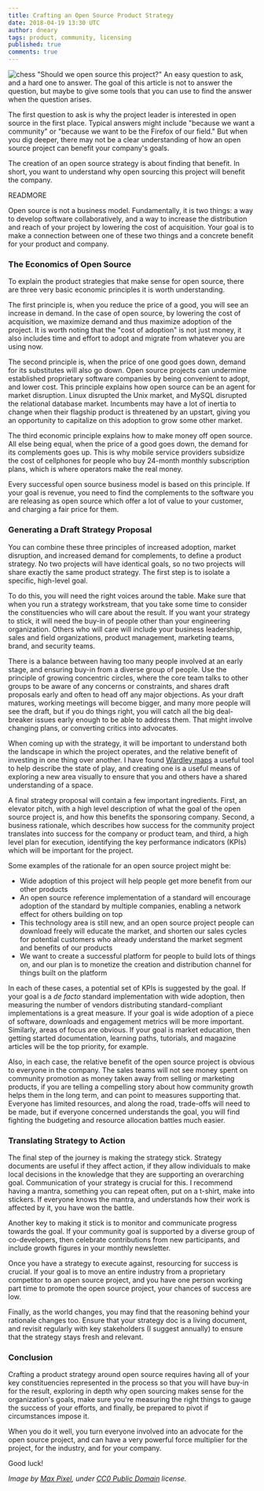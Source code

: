```yaml
---
title: Crafting an Open Source Product Strategy
date: 2018-04-19 13:30 UTC
author: dneary
tags: product, community, licensing
published: true
comments: true
---
```


![chess](blog/chess_figures.jpg) "Should we open source this project?" An easy question to ask, and a hard one to answer. The goal of this article is not to answer the question, but maybe to give some tools that you can use to find the answer when the question arises.

The first question to ask is why the project leader is interested in open source in the first place. Typical answers might include "because we want a community" or "because we want to be the Firefox of our field." But when you dig deeper, there may not be a clear understanding of how an open source project can benefit your company's goals.

The creation of an open source strategy is about finding that benefit. In short, you want to understand why open sourcing this project will benefit the company.

READMORE

Open source is not a business model. Fundamentally, it is two things: a way to develop software collaboratively, and a way to increase the distribution and reach of your project by lowering the cost of acquisition. Your goal is to make a connection between one of these two things and a concrete benefit for your product and company.

### The Economics of Open Source

To explain the product strategies that make sense for open source, there are three very basic economic principles it is worth understanding.

The first principle is, when you reduce the price of a good, you will see an increase in demand. In the case of open source, by lowering the cost of acquisition, we maximize demand and thus maximize adoption of the project. It is worth noting that the "cost of adoption" is not just money, it also includes time and effort to adopt and migrate from whatever you are using now.

The second principle is, when the price of one good goes down, demand for its substitutes will also go down. Open source projects can undermine established proprietary software companies by being convenient to adopt, and lower cost. This principle explains how open source can be an agent for market disruption. Linux disrupted the Unix market, and MySQL disrupted the relational database market. Incumbents may have a lot of inertia to change when their flagship product is threatened by an upstart, giving you an opportunity to capitalize on this adoption to grow some other market.

The third economic principle explains how to make money off open source.  All else being equal, when the price of a good goes down, the demand for its complements goes up. This is why mobile service providers subsidize the cost of cellphones for people who buy 24-month monthly subscription plans, which is where operators make the real money.

Every successful open source business model is based on this principle. If your goal is revenue, you need to find the complements to the software you are releasing as open source which offer a lot of value to your customer, and charging a fair price for them.

### Generating a Draft Strategy Proposal

You can combine these three principles of increased adoption, market disruption, and increased demand for complements, to define a product strategy. No two projects will have identical goals, so no two projects will share exactly the same product strategy. The first step is to isolate a specific, high-level goal.

To do this, you will need the right voices around the table. Make sure that when you run a strategy workstream, that you take some time to consider the constituencies who will care about the result. If you want your strategy to stick, it will need the buy-in of people other than your engineering organization. Others who will care will include your business leadership, sales and field organizations, product management, marketing teams, brand, and security teams.

There is a balance between having too many people involved at an early stage, and ensuring buy-in from a diverse group of people. Use the principle of growing concentric circles, where the core team talks to other groups to be aware of any concerns or constraints, and shares draft proposals early and often to head off any major objections. As your draft matures, working meetings will become bigger, and many more people will see the draft, but if you do things right, you will catch all the big deal-breaker issues early enough to be able to address them. That might involve changing plans, or converting critics into advocates.

When coming up with the strategy, it will be important to understand both the landscape in which the project operates, and the relative benefit of investing in one thing over another. I have found [Wardley maps](https://medium.com/wardleymaps) a useful tool to help describe the state of play, and creating one is a useful means of exploring a new area visually to ensure that you and others have a shared understanding of a space.

A final strategy proposal will contain a few important ingredients. First, an elevator pitch, with a high level description of what the goal of the open source project is, and how this benefits the sponsoring company. Second, a business rationale, which describes how success for the community project translates into success for the company or product team, and third, a high level plan for execution, identifying the key performance indicators (KPIs) which will be important for the project.

Some examples of the rationale for an open source project might be:

  * Wide adoption of this project will help people get more benefit from our other products
  * An open source reference implementation of a standard will encourage adoption of the standard by multiple companies, enabling a network effect for others building on top
  * This technology area is still new, and an open source project people can download freely will educate the market, and shorten our sales cycles for potential customers who already understand the market segment and benefits of our products
  * We want to create a successful platform for people to build lots of things on, and our plan is to monetize the creation and distribution channel for things built on the platform

In each of these cases, a potential set of KPIs is suggested by the goal. If your goal is a *de facto* standard implementation with wide adoption, then measuring the number of vendors distributing standard-compliant implementations is a great measure. If your goal is wide adoption of a piece of software, downloads and engagement metrics will be more important. Similarly, areas of focus are obvious. If your goal is market education, then getting started documentation, learning paths, tutorials, and magazine articles will be the top priority, for example.

Also, in each case, the relative benefit of the open source project is obvious to everyone in the company. The sales teams will not see money spent on community promotion as money taken away from selling or marketing products, if you are telling a compelling story about how community growth helps them in the long term, and can point to measures supporting that. Everyone has limited resources, and along the road, trade-offs will need to be made, but if everyone concerned understands the goal, you will find fighting the budgeting and resource allocation battles much easier.

### Translating Strategy to Action

The final step of the journey is making the strategy stick. Strategy documents are useful if they affect action, if they allow individuals to make local decisions in the knowledge that they are supporting an overarching goal. Communication of your strategy is crucial for this. I recommend having a mantra, something you can repeat often, put on a t-shirt, make into stickers.  If everyone knows the mantra, and understands how their work is affected by it, you have won the battle.

Another key to making it stick is to monitor and communicate progress towards the goal. If your community goal is supported by a diverse group of co-developers, then celebrate contributions from new participants, and include growth figures in your monthly newsletter.

Once you have a strategy to execute against, resourcing for success is crucial. If your goal is to move an entire industry from a proprietary competitor to an open source project, and you have one person working part time to promote the open source project, your chances of success are low.

Finally, as the world changes, you may find that the reasoning behind your rationale changes too. Ensure that your strategy doc is a living document, and revisit regularly with key stakeholders (I suggest annually) to ensure that the strategy stays fresh and relevant.

### Conclusion

Crafting a product strategy around open source requires having all of your key constituencies represented in the process so that you will have buy-in for the result, exploring in depth why open sourcing makes sense for the organization's goals, make sure you're measuring the right things to gauge the success of your efforts, and finally, be prepared to pivot if circumstances impose it.

When you do it well, you turn everyone involved into an advocate for the open source project, and can have a very powerful force multiplier for the project, for the industry, and for your company.

Good luck!

*Image by [Max Pixel](https://www.maxpixel.net/Chess-Game-Strategy-Chess-Pieces-Chess-Lady-Fig-1697301), under [CC0 Public Domain](https://creativecommons.org/publicdomain/zero/1.0/deed.en) license.*

